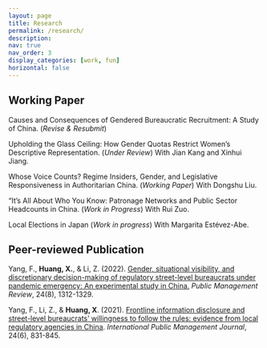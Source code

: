 ```yaml
---
layout: page
title: Research
permalink: /research/
description: 
nav: true
nav_order: 3
display_categories: [work, fun]
horizontal: false
---
```


## Working Paper

Causes and Consequences of Gendered Bureaucratic Recruitment: A Study of China. (*Revise & Resubmit*)


Upholding the Glass Ceiling: How Gender Quotas Restrict Women’s Descriptive Representation. (*Under Review*) With Jian Kang and Xinhui Jiang.


Whose Voice Counts? Regime Insiders, Gender, and Legislative Responsiveness in Authoritarian China. (*Working Paper*) With Dongshu Liu.


“It’s All About Who You Know: Patronage Networks and Public Sector Headcounts in China. (*Work in Progress*) With Rui Zuo.


Local Elections in Japan (*Work in progress*) With Margarita Estévez-Abe.

## Peer-reviewed Publication

Yang, F., **Huang, X.**, & Li, Z. (2022). [Gender, situational visibility, and discretionary decision-making of regulatory street-level bureaucrats under pandemic emergency: An experimental study in China.](https://www.tandfonline.com/doi/full/10.1080/14719037.2021.1886316) *Public Management Review*, 24(8), 1312-1329.

Yang, F., Li, Z., & **Huang, X**. (2021). [Frontline information disclosure and street-level bureaucrats’ willingness to follow the rules: evidence from local regulatory agencies in China](https://www-tandfonline-com.libezproxy2.syr.edu/doi/full/10.1080/10967494.2021.1921086). *International Public Management Journal*, 24(6), 831-845.



